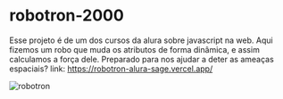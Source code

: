 # robotron-2000

Esse projeto é de um dos cursos da alura sobre javascript na web. Aqui fizemos um robo que muda os atributos de forma dinâmica, e assim calculamos a força dele. Preparado para nos ajudar a deter as ameaças espaciais? link: https://robotron-alura-sage.vercel.app/

![robotron](https://user-images.githubusercontent.com/51519605/232629456-7b93ea63-e5f1-4870-9e39-077eed2531c6.png)

